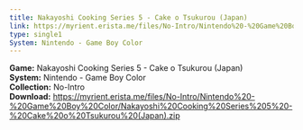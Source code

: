 ```yaml
---
title: Nakayoshi Cooking Series 5 - Cake o Tsukurou (Japan)
link: https://myrient.erista.me/files/No-Intro/Nintendo%20-%20Game%20Boy%20Color/Nakayoshi%20Cooking%20Series%205%20-%20Cake%20o%20Tsukurou%20(Japan).zip
type: single1
System: Nintendo - Game Boy Color
---
```

<b>Game:</b> Nakayoshi Cooking Series 5 - Cake o Tsukurou (Japan)<br>
<b>System:</b> Nintendo - Game Boy Color<br>
<b>Collection:</b> No-Intro<br>
<b>Download:</b> https://myrient.erista.me/files/No-Intro/Nintendo%20-%20Game%20Boy%20Color/Nakayoshi%20Cooking%20Series%205%20-%20Cake%20o%20Tsukurou%20(Japan).zip